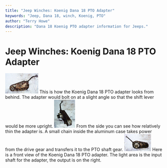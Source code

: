 ```yaml
---
title: "Jeep Winches: Koenig Dana 18 PTO Adapter"
keywords: "Jeep, Dana 18, winch, Koenig, PTO"
author: "Terry Howe"
description: "Dana 18 Koenig PTO adapter information for Jeeps."
---
```

# Jeep Winches: Koenig Dana 18 PTO Adapter

[![Dana 18 Koenig PTO adapter back](../img/winch/kob_.jpg)](../img/winch/kob.jpg) This is how the Koenig Dana 18 PTO adapter looks from behind. The adapter would bolt on at a slight angle so that the shift lever would be more upright. [![Dana 18 Koenig PTO adapter side](../img/winch/kos_.jpg)](../img/winch/kos.jpg) From the side you can see how relatively thin the adapter is. A small chain inside the aluminum case takes power from the drive gear and transfers it to the PTO shaft gear. [![Dana 18 Koenig PTO adapter front](../img/winch/kof_.jpg)](../img/winch/kof.jpg) Here is a front view of the Koenig Dana 18 PTO adapter. The light area is the input shaft for the adapter, the output is on the right.